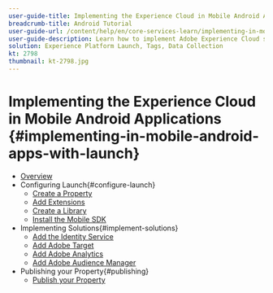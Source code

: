 ```yaml
---
user-guide-title: Implementing the Experience Cloud in Mobile Android Applications
breadcrumb-title: Android Tutorial
user-guide-url: /content/help/en/core-services-learn/implementing-in-mobile-android-apps-with-launch/index.html
user-guide-description: Learn how to implement Adobe Experience Cloud solutions in Android apps with tags in Experience Platform.
solution: Experience Platform Launch, Tags, Data Collection
kt: 2798
thumbnail: kt-2798.jpg
---
```


# Implementing the Experience Cloud in Mobile Android Applications {#implementing-in-mobile-android-apps-with-launch}

+ [Overview](overview.md)
+ Configuring Launch{#configure-launch}
  + [Create a Property](launch-create-a-property.md)
  + [Add Extensions](launch-add-extensions.md)
  + [Create a Library](launch-create-a-library.md)
  + [Install the Mobile SDK](launch-install-the-mobile-sdk.md)
+ Implementing Solutions{#implement-solutions}
  + [Add the Identity Service](id-service.md)
  + [Add Adobe Target](target.md)
  + [Add Adobe Analytics](analytics.md)
  + [Add Adobe Audience Manager](audience-manager.md)
+ Publishing your Property{#publishing}
  + [Publish your Property](publish.md)
